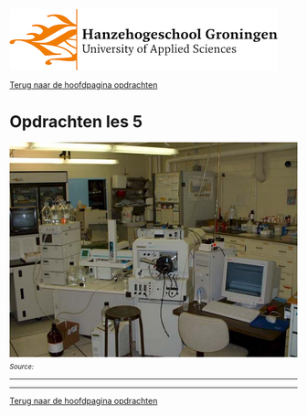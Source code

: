 ![Hanze](../../hanze/hanze.png)

[Terug naar de hoofdpagina opdrachten](../opdrachten.md)

# Opdrachten les 5

![Pic](./impression/impression.jpg)
*<sub>Source: </sub>*

---



---

[Terug naar de hoofdpagina opdrachten](../opdrachten.md)


<script type="text/x-mathjax-config">
  MathJax.Hub.Config({
    tex2jax: {
      inlineMath: [ ['$','$'], ["\\(","\\)"] ],
      processEscapes: true
    }
  });
</script>
    
<script type="text/javascript"
        src="https://cdn.mathjax.org/mathjax/latest/MathJax.js?config=TeX-AMS-MML_HTMLorMML">
</script>